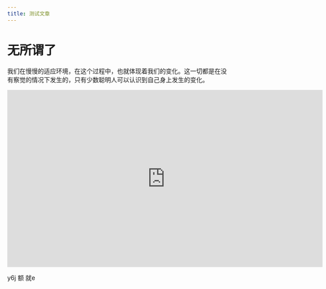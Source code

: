 ```yaml
---
title: 测试文章
---
```


# 无所谓了

我们在慢慢的适应环境，在这个过程中，也就体现着我们的变化。这一切都是在没有察觉的情况下发生的，只有少数聪明人可以认识到自己身上发生的变化。

<iframe width="724" height="407" src="https://www.youtube.com/embed/bdBuDg7mrT8" frameborder="0" allow="autoplay; encrypted-media" allowfullscreen></iframe>

y6j 额 就e